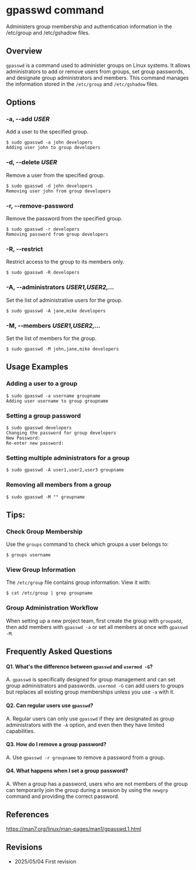 # gpasswd command

Administers group membership and authentication information in the /etc/group and /etc/gshadow files.

## Overview

`gpasswd` is a command used to administer groups on Linux systems. It allows administrators to add or remove users from groups, set group passwords, and designate group administrators and members. This command manages the information stored in the `/etc/group` and `/etc/gshadow` files.

## Options

### **-a, --add** *USER*

Add a user to the specified group.

```console
$ sudo gpasswd -a john developers
Adding user john to group developers
```

### **-d, --delete** *USER*

Remove a user from the specified group.

```console
$ sudo gpasswd -d john developers
Removing user john from group developers
```

### **-r, --remove-password**

Remove the password from the specified group.

```console
$ sudo gpasswd -r developers
Removing password from group developers
```

### **-R, --restrict**

Restrict access to the group to its members only.

```console
$ sudo gpasswd -R developers
```

### **-A, --administrators** *USER1,USER2,...*

Set the list of administrative users for the group.

```console
$ sudo gpasswd -A jane,mike developers
```

### **-M, --members** *USER1,USER2,...*

Set the list of members for the group.

```console
$ sudo gpasswd -M john,jane,mike developers
```

## Usage Examples

### Adding a user to a group

```console
$ sudo gpasswd -a username groupname
Adding user username to group groupname
```

### Setting a group password

```console
$ sudo gpasswd developers
Changing the password for group developers
New Password: 
Re-enter new password: 
```

### Setting multiple administrators for a group

```console
$ sudo gpasswd -A user1,user2,user3 groupname
```

### Removing all members from a group

```console
$ sudo gpasswd -M "" groupname
```

## Tips:

### Check Group Membership

Use the `groups` command to check which groups a user belongs to:

```console
$ groups username
```

### View Group Information

The `/etc/group` file contains group information. View it with:

```console
$ cat /etc/group | grep groupname
```

### Group Administration Workflow

When setting up a new project team, first create the group with `groupadd`, then add members with `gpasswd -a` or set all members at once with `gpasswd -M`.

## Frequently Asked Questions

#### Q1. What's the difference between `gpasswd` and `usermod -G`?
A. `gpasswd` is specifically designed for group management and can set group administrators and passwords. `usermod -G` can add users to groups but replaces all existing group memberships unless you use `-a` with it.

#### Q2. Can regular users use `gpasswd`?
A. Regular users can only use `gpasswd` if they are designated as group administrators with the `-A` option, and even then they have limited capabilities.

#### Q3. How do I remove a group password?
A. Use `gpasswd -r groupname` to remove a password from a group.

#### Q4. What happens when I set a group password?
A. When a group has a password, users who are not members of the group can temporarily join the group during a session by using the `newgrp` command and providing the correct password.

## References

https://man7.org/linux/man-pages/man1/gpasswd.1.html

## Revisions

- 2025/05/04 First revision